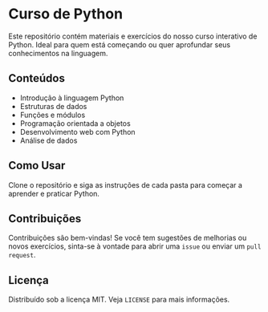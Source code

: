 # Curso de Python

Este repositório contém materiais e exercícios do nosso curso interativo de Python. Ideal para quem está começando ou quer aprofundar seus conhecimentos na linguagem.

## Conteúdos

- Introdução à linguagem Python
- Estruturas de dados
- Funções e módulos
- Programação orientada a objetos
- Desenvolvimento web com Python
- Análise de dados

## Como Usar

Clone o repositório e siga as instruções de cada pasta para começar a aprender e praticar Python.

## Contribuições

Contribuições são bem-vindas! Se você tem sugestões de melhorias ou novos exercícios, sinta-se à vontade para abrir uma `issue` ou enviar um `pull request`.

## Licença

Distribuído sob a licença MIT. Veja `LICENSE` para mais informações.
